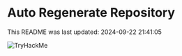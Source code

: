 # Auto Regenerate Repository

This README was last updated: 2024-09-22 21:41:05

 ![TryHackMe](https://tryhackme.com/badge/533634)
